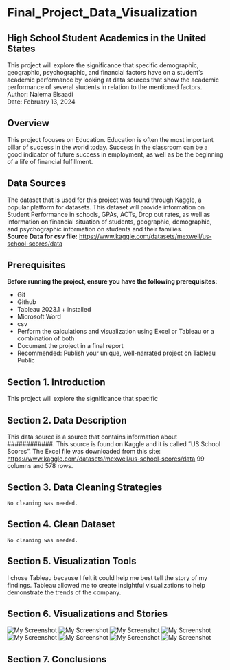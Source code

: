 # Final_Project_Data_Visualization
## High School Student Academics in the United States
This project will explore the significance that specific demographic, geographic, psychographic, and financial factors have on a student’s academic performance by looking at data sources that show the academic performance of several students in relation to the mentioned factors.
<br>Author: Naiema Elsaadi
<br>Date: February 13, 2024

## Overview

This project focuses on Education. Education is often the most important pillar of success in the world today. Success in the classroom can be a good indicator of future success in employment, as well as be the beginning of a life of financial fulfillment.

## Data Sources
The dataset that is used for this project was found through Kaggle, a
popular platform for datasets. This dataset will provide information on Student
Performance in schools, GPAs, ACTs, Drop out rates, as well as information
on financial situation of students, geographic, demographic, and psychographic
information on students and their families. 
<br><b> Source Data for csv file:</b>
https://www.kaggle.com/datasets/mexwell/us-school-scores/data


## Prerequisites

<b>Before running the project, ensure you have the following prerequisites:</b>

- Git
- Github
- Tableau 2023.1 +  installed
- Microsoft Word
- csv
- Perform the calculations and visualization using Excel or Tableau or a combination of both
-  Document the project in a final report
-  Recommended: Publish your unique, well-narrated project on Tableau Public
  
 ## Section 1. Introduction
 This project will explore the significance that specific
 ## Section 2. Data Description
 This data source is a source that contains information about ############. This source is found on Kaggle and it is called ”US School Scores”.
 The Excel file was downloaded from this site:
 https://www.kaggle.com/datasets/mexwell/us-school-scores/data
 99 columns and 578 rows.
 ## Section 3. Data Cleaning Strategies
	No cleaning was needed.
 ## Section 4. Clean Dataset
	No cleaning was needed.
 ## Section 5. Visualization Tools
 I chose Tableau because I felt it could help me best tell the story of my findings. 
 Tableau allowed me to create insightful visualizations to help demonstrate the trends of the company. 
 ## Section 6. Visualizations and Stories
 ![My Screenshot](Screenshots/G1.png)
 ![My Screenshot](Screenshots/G2.png)
 ![My Screenshot](Screenshots/G3.png)
 ![My Screenshot](Screenshots/G4.png)
 ![My Screenshot](Screenshots/G5.png)
 ![My Screenshot](Screenshots/G6.png)
 ![My Screenshot](Screenshots/D1.png)
 ![My Screenshot](Screenshots/S1.png)
     
 ## Section 7. Conclusions 
